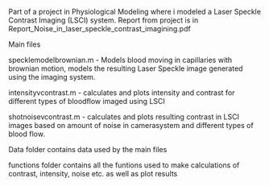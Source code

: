 Part of a project in Physiological Modeling where i modeled a Laser Speckle Contrast Imaging (LSCI) system.
Report from project is in Report_Noise_in_laser_speckle_contrast_imagining.pdf

Main files

specklemodelbrownian.m - Models blood moving in capillaries with brownian motion, models the resulting Laser Speckle image generated using the imaging system.

intensityvcontrast.m - calculates and plots intensity and contrast for different types of bloodflow imaged using LSCI

shotnoisevcontrast.m - calculates and plots resulting contrast in LSCI images based on amount of noise in camerasystem and different types of blood flow.

Data folder contains data used by the main files

functions folder contains all the funtions used to make calculations of contrast, intensity, noise etc. as well as plot results
